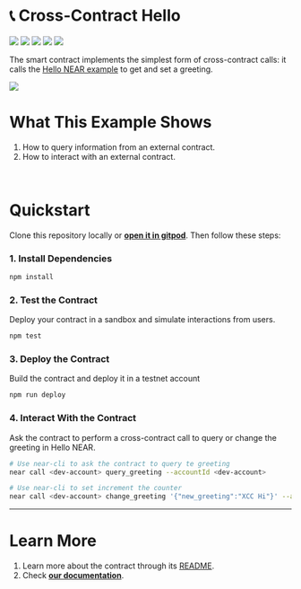 # 📞 Cross-Contract Hello 
[![](https://img.shields.io/badge/⋈%20Examples-Basics-green)](https://docs.near.org/tutorials/welcome)
[![](https://img.shields.io/badge/Gitpod-Ready-orange)](https://gitpod.io/#/https://github.com/near-examples/xcc-rust)
[![](https://img.shields.io/badge/Contract-rust-red)](https://docs.near.org/develop/contracts/anatomy)
[![](https://img.shields.io/badge/Frontend-none-inactive)](#)
[![](https://img.shields.io/badge/Testing-passing-green)](https://docs.near.org/develop/integrate/frontend)


The smart contract implements the simplest form of cross-contract calls: it calls the [Hello NEAR example](https://docs.near.org/tutorials/examples/hello-near) to get and set a greeting.

![](https://docs.near.org/assets/images/hello-near-banner-af016d03e81a65653c9230b95a05fe4a.png)


# What This Example Shows

1. How to query information from an external contract.
2. How to interact with an external contract.

<br />

# Quickstart

Clone this repository locally or [**open it in gitpod**](https://gitpod.io/#/https://github.com/near-examples/xcc-rust). Then follow these steps:

### 1. Install Dependencies
```bash
npm install
```

### 2. Test the Contract
Deploy your contract in a sandbox and simulate interactions from users.

```bash
npm test
```

### 3. Deploy the Contract
Build the contract and deploy it in a testnet account
```bash
npm run deploy
```

### 4. Interact With the Contract
Ask the contract to perform a cross-contract call to query or change the greeting in Hello NEAR.

```bash
# Use near-cli to ask the contract to query te greeting
near call <dev-account> query_greeting --accountId <dev-account>

# Use near-cli to set increment the counter
near call <dev-account> change_greeting '{"new_greeting":"XCC Hi"}' --accountId <dev-account>
```
---

# Learn More
1. Learn more about the contract through its [README](./contract/README.md).
2. Check [**our documentation**](https://docs.near.org/develop/welcome).
